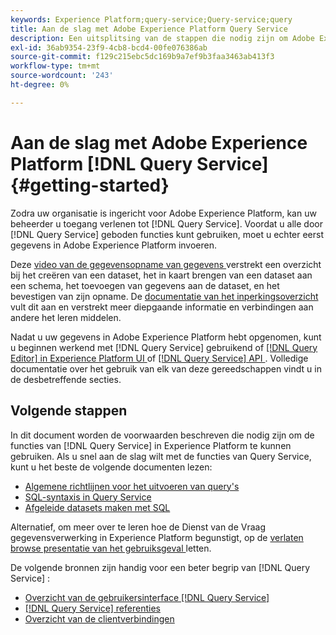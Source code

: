 ```yaml
---
keywords: Experience Platform;query-service;Query-service;query
title: Aan de slag met Adobe Experience Platform Query Service
description: Een uitsplitsing van de stappen die nodig zijn om Adobe Experience Platform Query Service volledig te gebruiken
exl-id: 36ab9354-23f9-4cb8-bcd4-00fe076386ab
source-git-commit: f129c215ebc5dc169b9a7ef9b3faa3463ab413f3
workflow-type: tm+mt
source-wordcount: '243'
ht-degree: 0%

---
```


# Aan de slag met Adobe Experience Platform [!DNL Query Service] {#getting-started}

Zodra uw organisatie is ingericht voor Adobe Experience Platform, kan uw beheerder u toegang verlenen tot [!DNL Query Service]. Voordat u alle door [!DNL Query Service] geboden functies kunt gebruiken, moet u echter eerst gegevens in Adobe Experience Platform invoeren.

Deze [ video van de gegevensopname van gegevens ](https://experienceleague.adobe.com/docs/platform-learn/tutorials/data-ingestion/create-datasets-and-ingest-data.html?lang=nl-NL) verstrekt een overzicht bij het creëren van een dataset, het in kaart brengen van een dataset aan een schema, het toevoegen van gegevens aan de dataset, en het bevestigen van zijn opname. De [ documentatie van het inperkingsoverzicht ](../../ingestion/home.md) vult dit aan en verstrekt meer diepgaande informatie en verbindingen aan andere het leren middelen.

Nadat u uw gegevens in Adobe Experience Platform hebt opgenomen, kunt u beginnen werkend met [!DNL Query Service] gebruikend of [[!DNL Query Editor]  in Experience Platform UI ](../ui/user-guide.md) of [[!DNL Query Service]  API ](../api/getting-started.md). Volledige documentatie over het gebruik van elk van deze gereedschappen vindt u in de desbetreffende secties.

## Volgende stappen

In dit document worden de voorwaarden beschreven die nodig zijn om de functies van [!DNL Query Service] in Experience Platform te kunnen gebruiken. Als u snel aan de slag wilt met de functies van Query Service, kunt u het beste de volgende documenten lezen:

- [Algemene richtlijnen voor het uitvoeren van query&#39;s](../best-practices/writing-queries.md)
- [SQL-syntaxis in Query Service](../sql/syntax.md)
- [Afgeleide datasets maken met SQL](../data-distiller/derived-datasets/create-derived-datasets-with-sql.md)

Alternatief, om meer over te leren hoe de Dienst van de Vraag gegevensverwerking in Experience Platform begunstigt, op de [ verlaten browse presentatie van het gebruiksgeval ](../use-cases/abandoned-browse.md#video-example) letten.

De volgende bronnen zijn handig voor een beter begrip van [!DNL Query Service] :

- [Overzicht van de gebruikersinterface [!DNL Query Service]](../ui/overview.md)
- [[!DNL Query Service] referenties](../ui/credentials.md)
- [Overzicht van de clientverbindingen](../clients/overview.md)
